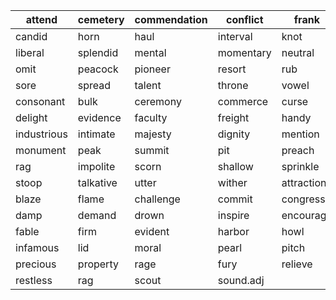 | attend      | cemetery  | commendation | conflict  | frank      |
| ----------- | --------- | ------------ | --------- | ---------- |
| candid      | horn      | haul         | interval  | knot       |
| liberal     | splendid  | mental       | momentary | neutral    |
| omit        | peacock   | pioneer      | resort    | rub        |
| sore        | spread    | talent       | throne    | vowel      |
| consonant   | bulk      | ceremony     | commerce  | curse      |
| delight     | evidence  | faculty      | freight   | handy      |
| industrious | intimate  | majesty      | dignity   | mention    |
| monument    | peak      | summit       | pit       | preach     |
| rag         | impolite  | scorn        | shallow   | sprinkle   |
| stoop       | talkative | utter        | wither    | attraction |
| blaze       | flame     | challenge    | commit    | congress   |
| damp        | demand    | drown        | inspire   | encourage  |
| fable       | firm      | evident      | harbor    | howl       |
| infamous    | lid       | moral        | pearl     | pitch      |
| precious    | property  | rage         | fury      | relieve    |
| restless    | rag       | scout        | sound.adj |            |

